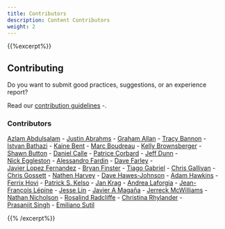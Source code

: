 ```yaml
---
title: Contributors
description: Content Contributors
weight: 2
---
```


{{%excerpt%}}

## Contributing

Do you want to submit good practices, suggestions, or an experience report? 

Read our [contribution guidelines](https://github.com/Minimum-CD/cd-manifesto/blob/master/CONTRIBUTING.md)&nbsp;-.

### Contributors

[Azlam&nbsp;Abdulsalam](https://www.linkedin.com/in/azlam/)&nbsp;-
[Justin&nbsp;Abrahms](https://justin.abrah.ms/)&nbsp;-
[Graham&nbsp;Allan](https://github.com/Grundlefleck)&nbsp;-
[Tracy&nbsp;Bannon](https://www.linkedin.com/in/tracylbannon/)&nbsp;-
[Istvan&nbsp;Bathazi](https://www.linkedin.com/in/istvan-bathazi/)&nbsp;-
[Kaine&nbsp;Bent](https://www.ka1ne.com/)&nbsp;-
[Marc&nbsp;Boudreau](https://www.linkedin.com/in/marc-boudreau)&nbsp;-
[Kelly&nbsp;Brownsberger](https://www.linkedin.com/in/kellybrownsberger/)&nbsp;-
[Shawn&nbsp;Button](https://www.linkedin.com/in/shawnbutton/)&nbsp;-
[Daniel&nbsp;Calle](https://www.linkedin.com/in/danielcallesanchez/)&nbsp;-
[Patrice&nbsp;Corbard](https://www.linkedin.com/in/patricecorbard/)&nbsp;-
[Jeff&nbsp;Dunn](https://www.linkedin.com/in/jeffadunn/)&nbsp;-
[Nick&nbsp;Eggleston](https://www.linkedin.com/in/nick-eggleston-light/)&nbsp;-
[Alessandro&nbsp;Fardin](https://www.linkedin.com/in/alessandro-fardin-61028b28/)&nbsp;-
[Dave&nbsp;Farley](https://www.linkedin.com/in/dave-farley-a67927)&nbsp;-
[Javier&nbsp;Lopez&nbsp;Fernandez](javisan81@hotmail.com)&nbsp;-
[Bryan&nbsp;Finster](https://www.linkedin.com/in/bryan-finster/)&nbsp;-
[Tiago&nbsp;Gabriel](https://dev.to/tgdraugr)&nbsp;-
[Chris&nbsp;Gallivan](https://www.linkedin.com/in/christopher-gallivan-16a2b02/)&nbsp;-
[Chris&nbsp;Gossett](https://www.linkedin.com/in/christopher-gossett-03b09347/)&nbsp;-
[Nathen&nbsp;Harvey](https://twitter.com/nathenharvey)&nbsp;-
[Dave&nbsp;Hawes-Johnson](https://www.linkedin.com/in/davidhawesjohnson/)&nbsp;-
[Adam&nbsp;Hawkins](adam@hawkins.io)&nbsp;-
[Ferrix&nbsp;Hovi](https://www.linkedin.com/in/ferrix/)&nbsp;-
[Patrick&nbsp;S.&nbsp;Kelso](<https://www.linkedin.com/in/patrickkelso/>)&nbsp;-
[Jan&nbsp;Krag](jankrag@gmail.com)&nbsp;-
[Andrea&nbsp;Laforgia](https://www.linkedin.com/in/andrealaforgia/)&nbsp;-
[Jean-François&nbsp;Lépine](lepinejeanfrancois@gmail.com)&nbsp;-
[Jesse&nbsp;Lin](https://www.linkedin.com/in/jesse-lin/)&nbsp;-
[Javier&nbsp;A&nbsp;Magaña](https://www.linkedin.com/in/javier-a-magana-98108/)&nbsp;-
[Jerreck&nbsp;McWilliams](https://www.linkedin.com/in/jerreck/)&nbsp;-
[Nathan&nbsp;Nicholson](https://www.linkedin.com/in/nathan-r-nicholson/)&nbsp;-
[Rosalind&nbsp;Radcliffe](https://www.linkedin.com/in/rosalind-radcliffe/)&nbsp;-
[Christina&nbsp;Rhylander](https://www.linkedin.com/in/christina-rhylander-78683495/)&nbsp;-
[Prasanjit&nbsp;Singh](https://www.linkedin.com/in/prasanjit-singh/)&nbsp;-
[Emiliano&nbsp;Sutil](https://www.linkedin.com/in/emiliano-sutil-77a2091b/)

{{% /excerpt%}}
